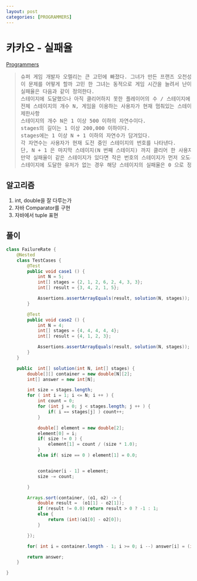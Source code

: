 ```yaml
---
layout: post
categories: [PROGRAMMERS]
---
```


# 카카오 - 실패율

[Programmers](https://school.programmers.co.kr/learn/courses/30/lessons/42889)

>
> <pre>
> 슈퍼 게임 개발자 오렐리는 큰 고민에 빠졌다. 그녀가 만든 프랜즈 오천성이 대성공을 거뒀지만, 요즘 신규 사용자의 수가 급감한 것이다. 원인은 신규 사용자와 기존 사용자 사이에 스테이지 차이가 너무 큰 것이 문제였다.
> 이 문제를 어떻게 할까 고민 한 그녀는 동적으로 게임 시간을 늘려서 난이도를 조절하기로 했다. 역시 슈퍼 개발자라 대부분의 로직은 쉽게 구현했지만, 실패율을 구하는 부분에서 위기에 빠지고 말았다. 오렐리를 위해 실패율을 구하는 코드를 완성하라.
> 실패율은 다음과 같이 정의한다.
> 스테이지에 도달했으나 아직 클리어하지 못한 플레이어의 수 / 스테이지에 도달한 플레이어 수
> 전체 스테이지의 개수 N, 게임을 이용하는 사용자가 현재 멈춰있는 스테이지의 번호가 담긴 배열 stages가 매개변수로 주어질 때, 실패율이 높은 스테이지부터 내림차순으로 스테이지의 번호가 담겨있는 배열을 return 하도록 solution 함수를 완성하라.
> 제한사항
> 스테이지의 개수 N은 1 이상 500 이하의 자연수이다.
> stages의 길이는 1 이상 200,000 이하이다.
> stages에는 1 이상 N + 1 이하의 자연수가 담겨있다.
> 각 자연수는 사용자가 현재 도전 중인 스테이지의 번호를 나타낸다.
> 단, N + 1 은 마지막 스테이지(N 번째 스테이지) 까지 클리어 한 사용자를 나타낸다.
> 만약 실패율이 같은 스테이지가 있다면 작은 번호의 스테이지가 먼저 오도록 하면 된다.
> 스테이지에 도달한 유저가 없는 경우 해당 스테이지의 실패율은 0 으로 정의한다.
> </pre>
>

## 알고리즘

1. int, double을 잘 다루는가
2. 자바 Comparator를 구현
3. 자바에서 tuple 표현

## 풀이

```java
class FailureRate {
    @Nested
    class TestCases {
        @Test
        public void case1 () {
            int N = 5;
            int[] stages = {2, 1, 2, 6, 2, 4, 3, 3};
            int[] result = {3, 4, 2, 1, 5};

            Assertions.assertArrayEquals(result, solution(N, stages));
        }

        @Test
        public void case2 () {
            int N = 4;
            int[] stages = {4, 4, 4, 4, 4};
            int[] result = {4, 1, 2, 3};

            Assertions.assertArrayEquals(result, solution(N, stages));
        }
    }

    public  int[] solution(int N, int[] stages) {
        double[][] container = new double[N][2];
        int[] answer = new int[N];

        int size = stages.length;
        for ( int i = 1; i <= N; i ++ ) {
            int count = 0;
            for (int j = 0; j < stages.length; j ++ ) {
                if( i == stages[j] ) count++;
            }

            double[] element = new double[2];
            element[0] = i;
            if( size != 0 ) {
                element[1] = count / (size * 1.0);
            }
            else if( size == 0 ) element[1] = 0.0;


            container[i - 1] = element;
            size -= count;

        }

        Arrays.sort(container, (o1, o2) -> {
            double result =  (o1[1] - o2[1]);
            if (result != 0.0) return result > 0 ? -1 : 1;
            else {
                return (int)(o1[0] - o2[0]);
            }

        });

        for( int i = container.length - 1; i >= 0; i --) answer[i] = (int) container[i][0];

        return answer;
    }

}
```